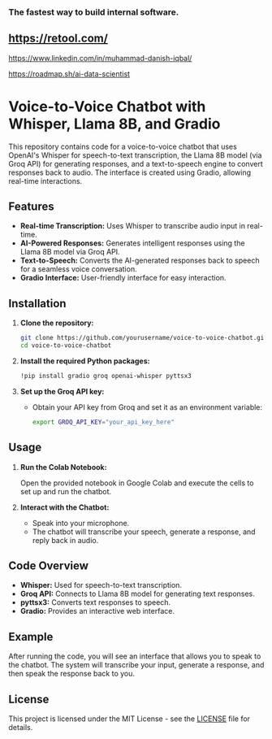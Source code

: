 ### The fastest way to build internal software.
## https://retool.com/

https://www.linkedin.com/in/muhammad-danish-iqbal/

https://roadmap.sh/ai-data-scientist

# Voice-to-Voice Chatbot with Whisper, Llama 8B, and Gradio

This repository contains code for a voice-to-voice chatbot that uses OpenAI's Whisper for speech-to-text transcription, the Llama 8B model (via Groq API) for generating responses, and a text-to-speech engine to convert responses back to audio. The interface is created using Gradio, allowing real-time interactions.

## Features
- **Real-time Transcription:** Uses Whisper to transcribe audio input in real-time.
- **AI-Powered Responses:** Generates intelligent responses using the Llama 8B model via Groq API.
- **Text-to-Speech:** Converts the AI-generated responses back to speech for a seamless voice conversation.
- **Gradio Interface:** User-friendly interface for easy interaction.

## Installation

1. **Clone the repository:**

   ```bash
   git clone https://github.com/yourusername/voice-to-voice-chatbot.git
   cd voice-to-voice-chatbot
   ```

2. **Install the required Python packages:**

   ```bash
   !pip install gradio groq openai-whisper pyttsx3
   ```

3. **Set up the Groq API key:**
   
   - Obtain your API key from Groq and set it as an environment variable:

     ```bash
     export GROQ_API_KEY="your_api_key_here"
     ```

## Usage

1. **Run the Colab Notebook:**

   Open the provided notebook in Google Colab and execute the cells to set up and run the chatbot.

2. **Interact with the Chatbot:**

   - Speak into your microphone.
   - The chatbot will transcribe your speech, generate a response, and reply back in audio.

## Code Overview

- **Whisper:** Used for speech-to-text transcription.
- **Groq API:** Connects to Llama 8B model for generating text responses.
- **pyttsx3:** Converts text responses to speech.
- **Gradio:** Provides an interactive web interface.

## Example

After running the code, you will see an interface that allows you to speak to the chatbot. The system will transcribe your input, generate a response, and then speak the response back to you.

## License

This project is licensed under the MIT License - see the [LICENSE](LICENSE) file for details.
